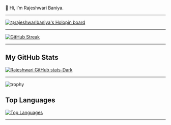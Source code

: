 👋 Hi, I’m Rajeshwari Baniya.
***

[![@rajeshwaribaniya's Holopin board](https://holopin.me/rajeshwaribaniya)](https://holopin.io/@rajeshwaribaniya)
***

[![GitHub Streak](https://streak-stats.demolab.com/?user=Rajeshwari1-1&theme=dark)](https://git.io/streak-stats)
***

## My GitHub Stats
[![Rajeshwari GitHub stats-Dark](https://github-readme-stats.vercel.app/api?username=Rajeshwari1-1&show_icons=true&theme=github_dark#gh-dark-mode-only)](https://github.com/anuraghazra/github-readme-stats#gh-dark-mode-only)

***
![trophy](https://github-profile-trophy.vercel.app/?username=Rajeshwari1-1)

## Top Languages
[![Top Languages](https://github-readme-stats.vercel.app/api/top-langs/?username=Rajeshwari1-1&theme=algolia)](https://github.com/anuraghazra/github-readme-stats)
***



